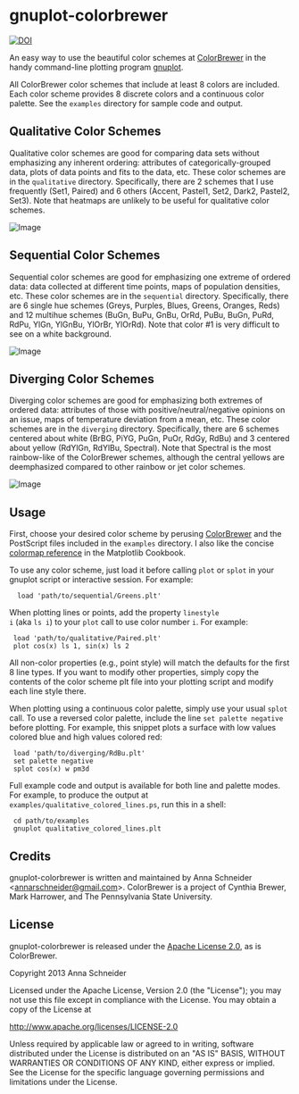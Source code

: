 gnuplot-colorbrewer
===================
[![DOI](https://zenodo.org/badge/doi/10.5281/zenodo.10282.png)](https://zenodo.org/record/10282)

An easy way to use the beautiful color schemes at [ColorBrewer](http://colorbrewer2.org/) in the handy command-line plotting program [gnuplot](http://www.gnuplot.info/). 

All ColorBrewer color schemes that include at least 8 colors are included. Each color scheme provides 8 discrete colors and a continuous color palette. See the <code>examples</code> directory for sample code and output.


Qualitative Color Schemes
-------------------------

Qualitative color schemes are good for comparing data sets without emphasizing any inherent ordering: attributes of categorically-grouped data, plots of data points and fits to the data, etc. These color schemes are in the <code>qualitative</code> directory. Specifically, there are 2 schemes that I use frequently (Set1, Paired) and 6 others (Accent, Pastel1, Set2, Dark2, Pastel2, Set3). Note that heatmaps are unlikely to be useful for qualitative color schemes.

![Image](examples/qualitative.png)

Sequential Color Schemes
-------------------------

Sequential color schemes are good for emphasizing one extreme of ordered data: data collected at different time points, maps of population densities, etc. These color schemes are in the <code>sequential</code> directory. Specifically, there are 6 single hue schemes (Greys, Purples, Blues, Greens, Oranges, Reds) and 12 multihue schemes (BuGn, BuPu, GnBu, OrRd, PuBu, BuGn, PuRd, RdPu, YlGn, YlGnBu, YlOrBr, YlOrRd). Note that color #1 is very difficult to see on a white background.

![Image](examples/sequential.png)

Diverging Color Schemes
-------------------------

Diverging color schemes are good for emphasizing both extremes of ordered data: attributes of those with positive/neutral/negative opinions on an issue, maps of temperature deviation from a mean, etc. These color schemes are in the <code>diverging</code> directory. Specifically, there are 6 schemes centered about white (BrBG, PiYG, PuGn, PuOr, RdGy, RdBu) and 3 centered about yellow (RdYlGn, RdYlBu, Spectral). Note that Spectral is the most rainbow-like of the ColorBrewer schemes, although the central yellows are deemphasized compared to other rainbow or jet color schemes.

![Image](examples/diverging.png)

Usage
-----

First, choose your desired color scheme by perusing [ColorBrewer](http://colorbrewer2.org/) and the PostScript files included in the <code>examples</code> directory. I also like the concise [colormap reference](http://www.scipy.org/Cookbook/Matplotlib/Show_colormaps) in the Matplotlib Cookbook.

To use any color scheme, just load it before calling <code>plot</code> or <code>splot</code> in your gnuplot script or interactive session. For example:

      load 'path/to/sequential/Greens.plt'

When plotting lines or points, add the property <code>linestyle i</code> (aka <code>ls i</code>) to your <code>plot</code> call to use color number <code>i</code>. For example:

     load 'path/to/qualitative/Paired.plt'
     plot cos(x) ls 1, sin(x) ls 2

All non-color properties (e.g., point style) will match the defaults for the first 8 line types. If you want to modify other properties, simply copy the contents of the color scheme plt file into your plotting script and modify each line style there.

When plotting using a continuous color palette, simply use your usual <code>splot</code> call. To use a reversed color palette, include the line <code>set palette negative</code> before plotting. For example, this snippet plots a surface with low values colored blue and high values colored red: 

     load 'path/to/diverging/RdBu.plt'
     set palette negative
     splot cos(x) w pm3d

Full example code and output is available for both line and palette modes. For example, to produce the output at <code>examples/qualitative_colored_lines.ps</code>, run this in a shell:

     cd path/to/examples
     gnuplot qualitative_colored_lines.plt

Credits
------

gnuplot-colorbrewer is written and maintained by Anna Schneider <[annarschneider@gmail.com](mailto:annarschneider+github@gmail.com)>. ColorBrewer is a project of Cynthia Brewer, Mark Harrower, and The Pennsylvania State University.

License
-------

gnuplot-colorbrewer is released under the [Apache License 2.0](http://www.apache.org/licenses/LICENSE-2.0), as is ColorBrewer.

   Copyright 2013 Anna Schneider

   Licensed under the Apache License, Version 2.0 (the "License");
   you may not use this file except in compliance with the License.
   You may obtain a copy of the License at

   http://www.apache.org/licenses/LICENSE-2.0

   Unless required by applicable law or agreed to in writing, software
   distributed under the License is distributed on an "AS IS" BASIS,
   WITHOUT WARRANTIES OR CONDITIONS OF ANY KIND, either express or implied.
   See the License for the specific language governing permissions and
   limitations under the License.
